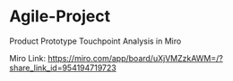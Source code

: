 # Agile-Project
Product Prototype Touchpoint Analysis in Miro

Miro Link: https://miro.com/app/board/uXjVMZzkAWM=/?share_link_id=954194719723
